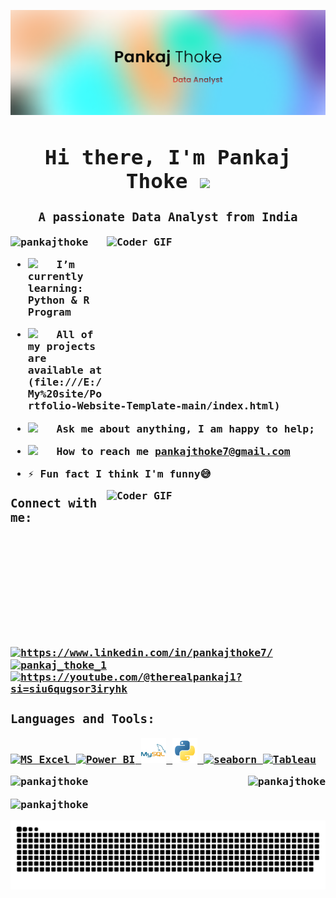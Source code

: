 ![logo](https://github.com/pankajthoke/pankajthoke/blob/main/Pankaj%20Thoke%20GitHub%20Banner.png)
### <samp> <h1 align="center"> Hi there, I'm Pankaj Thoke</a> <img src="https://media.giphy.com/media/hvRJCLFzcasrR4ia7z/giphy.gif" width="40"> </samp>
<h3 align="center">A passionate Data Analyst from India</h3>

<img align="right" alt="Coder GIF" height=250 width=350 src="https://images.squarespace-cdn.com/content/v1/5769fc401b631bab1addb2ab/1541580611624-TE64QGKRJG8SWAIUS7NS/ke17ZwdGBToddI8pDm48kPoswlzjSVMM-SxOp7CV59BZw-zPPgdn4jUwVcJE1ZvWQUxwkmyExglNqGp0IvTJZamWLI2zvYWH8K3-s_4yszcp2ryTI0HqTOaaUohrI8PI6FXy8c9PWtBlqAVlUS5izpdcIXDZqDYvprRqZ29Pw0o/coding-freak.gif" />


<p align="left"> <img src="https://komarev.com/ghpvc/?username=pankajthoke&label=Profile%20views&color=0e75b6&style=flat" alt="pankajthoke" /> </p>

- <img src="https://github.com/Gapur/Gapur/blob/main/assets/lightning.gif?raw=true" width="21" />&nbsp;&nbsp; I’m currently learning: **Python & R Program**

- <img src="https://github.com/Gapur/Gapur/blob/main/assets/developer.gif?raw=true" width="21" />&nbsp;&nbsp; All of my projects are available at (file:///E:/My%20site/Portfolio-Website-Template-main/index.html)

- <img src="https://github.com/Gapur/Gapur/blob/main/assets/message.gif?raw=true" width="21" />&nbsp;&nbsp; Ask me about anything, I am happy to help;

- <img src="https://github.com/Gapur/Gapur/blob/main/assets/letterbox.gif?raw=true" width="21" />&nbsp;&nbsp; How to reach me **pankajthoke7@gmail.com**

- ⚡ Fun fact **I think I'm funny😅**

<img align="right" alt="Coder GIF" height=250 width=350 src="https://cdn.dribbble.com/users/730703/screenshots/6581243/avento.gif" />

<h3 align="left">Connect with me:</h3>
<p align="left">
<a href="https://www.linkedin.com/in/pankajthoke7/" target="blank"><img align="center" src="https://raw.githubusercontent.com/rahuldkjain/github-profile-readme-generator/master/src/images/icons/Social/linked-in-alt.svg" alt="https://www.linkedin.com/in/pankajthoke7/" height="30" width="40" /></a>
<a href="https://instagram.com/pankaj_thoke_1" target="blank"><img align="center" src="https://raw.githubusercontent.com/rahuldkjain/github-profile-readme-generator/master/src/images/icons/Social/instagram.svg" alt="pankaj_thoke_1" height="30" width="40" /></a>
<a href="https://www.youtube.com/channel/UCKaGSghRKvuR37PuEHhtTsw" target="blank"><img align="center" src="https://raw.githubusercontent.com/rahuldkjain/github-profile-readme-generator/master/src/images/icons/Social/youtube.svg" alt="https://youtube.com/@therealpankaj1?si=siu6qugsor3iryhk" height="30" width="40" /></a>
</p>

<h3 align="left">Languages and Tools:</h3>

<p align="left"> <a href="https://www.microsoft.com/en/microsoft-365/excel?market=af" target="_blank" rel="noreferrer"> <img src="https://upload.wikimedia.org/wikipedia/commons/thumb/7/73/Microsoft_Excel_2013-2019_logo.svg/1200px-Microsoft_Excel_2013-2019_logo.svg.png" alt="MS Excel" width="40" height="40"/> </a> 
<a href="https://www.microsoft.com/en-us/power-platform/products/power-bi" target="_blank" rel="noreferrer"> <img src="https://upload.wikimedia.org/wikipedia/commons/thumb/c/cf/New_Power_BI_Logo.svg/2048px-New_Power_BI_Logo.svg.png" alt="Power BI" width="40" height="40"/> </a>  
<a href="https://www.mysql.com/" target="_blank" rel="noreferrer"> <img src="https://raw.githubusercontent.com/devicons/devicon/master/icons/mysql/mysql-original-wordmark.svg" alt="mysql" width="40" height="40"/> </a> 
 <a href="https://www.python.org" target="_blank" rel="noreferrer"> <img src="https://raw.githubusercontent.com/devicons/devicon/master/icons/python/python-original.svg" alt="python" width="40" height="40"/> </a>
   <a href="https://seaborn.pydata.org/" target="_blank" rel="noreferrer"> <img src="https://seaborn.pydata.org/_images/logo-mark-lightbg.svg" alt="seaborn" width="40" height="40"/> </a> 
<a href="https://www.tableau.com/" target="_blank" rel="noreferrer"> <img src="https://www.svgrepo.com/show/354428/tableau-icon.svg" alt="Tableau" width="40" height="40"/></a> </p>

<p><img align="left" src="https://github-readme-stats.vercel.app/api/top-langs?username=pankajthoke&show_icons=true&locale=en&layout=compact&theme=tokyonight" alt="pankajthoke" /></p>

<p>&nbsp;<img align="right" src="https://github-readme-stats.vercel.app/api?username=pankajthoke&show_icons=true&locale=en&theme=tokyonight" alt="pankajthoke" /></p>

<p><img align="center" src="https://github-readme-streak-stats.herokuapp.com/?user=pankajthoke&theme=tokyonight" alt="pankajthoke" /></p>

<img src="https://raw.githubusercontent.com/pankajthoke/pankajthoke/output/snake.svg" alt="Snake animation" />
